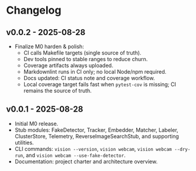 # Changelog

## v0.0.2 - 2025-08-28

- Finalize M0 harden & polish:
  - CI calls Makefile targets (single source of truth).
  - Dev tools pinned to stable ranges to reduce churn.
  - Coverage artifacts always uploaded.
  - Markdownlint runs in CI only; no local Node/npm required.
  - Docs updated: CI status note and coverage workflow.
  - Local coverage target fails fast when `pytest-cov` is missing; CI remains the source of truth.

## v0.0.1 - 2025-08-28

- Initial M0 release.
- Stub modules: FakeDetector, Tracker, Embedder, Matcher, Labeler, ClusterStore, Telemetry, ReverseImageSearchStub, and supporting utilities.
- CLI commands: `vision --version`, `vision webcam`, `vision webcam --dry-run`, and `vision webcam --use-fake-detector`.
- Documentation: project charter and architecture overview.
